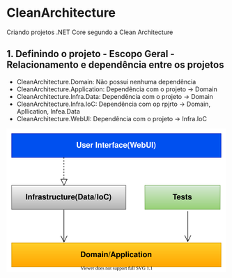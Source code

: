 # CleanArchitecture

Criando projetos .NET Core segundo a Clean Architecture

## 1. Definindo o projeto - Escopo Geral - Relacionamento e dependência entre os projetos

- CleanArchitecture.Domain: Não possui nenhuma dependência
- CleanArchitecture.Application: Dependência com o projeto -> Domain
- CleanArchitecture.Infra.Data: Dependência com o projeto -> Domain
- CleanArchitecture.Infra.IoC: Dependência com op rpjrto -> Domain, Apllication, Infea.Data
- CleanArchitecture.WebUI: Dependência com o projeto -> Infra.IoC

![Arquitetura do projeto](https://raw.githubusercontent.com/wandealves/CleanArchitecture/0e4ef12f8754d8ac98201200d92b263d2eddadc2/assets/ArquiteturaProjeto.svg "Arquitetura do projeto")
